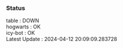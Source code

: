 ### Status


table : DOWN  
hogwarts : OK  
icy-bot : OK  
Latest Update : 2024-04-12 20:09:09.283728
